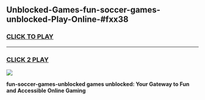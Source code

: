 
## Unblocked-Games-fun-soccer-games-unblocked-Play-Online-#fxx38
<h3>
<a href="https://premium.freeplayer.one?title=fun-soccer-games-unblocked&ref=27F">CLICK TO PLAY</a></h3>
<hr>

<h3>
<a href="https://premium.freeplayer.one?title=fun-soccer-games-unblocked&ref=27F">CLICK 2 PLAY</a>
  
</h3>

<a href="https://premium.freeplayer.one?title=fun-soccer-games-unblocked&ref=27F"><img src="https://clearcache.store/games.png"></a>


**fun-soccer-games-unblocked games unblocked: Your Gateway to Fun and Accessible Online Gaming**
